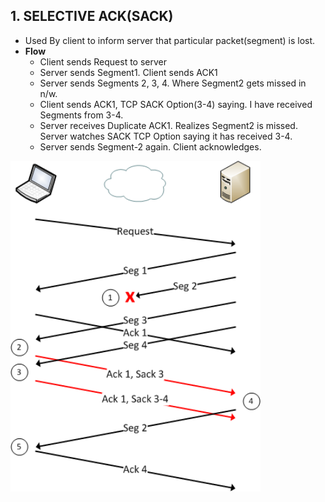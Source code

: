 ## 1. SELECTIVE ACK(SACK)
- Used By client to inform server that particular packet(segment) is lost.
- **Flow**
  - Client sends Request to server 
  - Server sends Segment1. Client sends ACK1
  - Server sends   Segments 2, 3, 4. Where Segment2 gets missed in n/w.
  - Client sends ACK1, TCP SACK Option(3-4) saying. I have received Segments from 3-4.           
  - Server receives Duplicate ACK1. Realizes Segment2 is missed. Server watches SACK TCP Option saying it has received 3-4.
  - Server sends Segment-2 again. Client acknowledges.

<img src=TCP_SACK.png width=400 />

